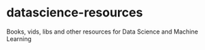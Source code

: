 # datascience-resources
Books, vids, libs and other resources for Data Science and Machine Learning
